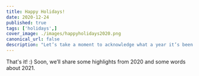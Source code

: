 ```yaml
---
title: Happy Holidays!
date: 2020-12-24
published: true
tags: ['holidays',]
cover_image: ./images/happyholidays2020.png
canonical_url: false
description: "Let’s take a moment to acknowledge what a year it’s been for all of us around the world."
---
```


That's it! :) Soon, we’ll share some highlights from 2020 and some words about 2021.
